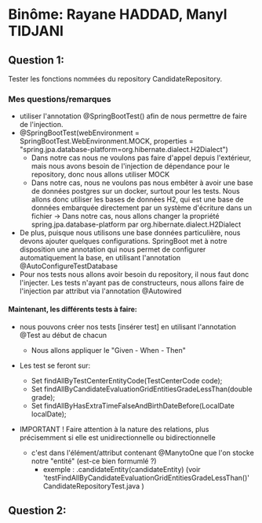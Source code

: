 # Binôme: Rayane HADDAD, Manyl TIDJANI

## Question 1:
Tester les fonctions nommées du repository CandidateRepository.

### Mes questions/remarques
- utiliser l'annotation @SpringBootTest() afin de nous permettre de faire de l'injection.
- @SpringBootTest(webEnvironment = SpringBootTest.WebEnvironment.MOCK, properties = "spring.jpa.database-platform=org.hibernate.dialect.H2Dialect")
  - Dans notre cas nous ne voulons pas faire d'appel depuis l'extérieur, mais nous avons besoin de l'injection de dépendance pour le repository, donc nous allons utiliser MOCK
  - Dans notre cas, nous ne voulons pas nous embêter à avoir une base de données postgres sur un docker, surtout pour les tests. Nous allons donc utiliser les bases de données H2, qui est une base de données embarquée directement par un système d'écriture dans un fichier → Dans notre cas, nous allons changer la propriété spring.jpa.database-platform par org.hibernate.dialect.H2Dialect
- De plus, puisque nous utilisons une base données particulière, nous devons ajouter quelques configurations. SpringBoot met à notre disposition une annotation qui nous permet de configurer automatiquement la base, en utilisant l'annotation @AutoConfigureTestDatabase
- Pour nos tests nous allons avoir besoin du repository, il nous faut donc l'injecter. Les tests n'ayant pas de constructeurs, nous allons faire de l'injection par attribut via l'annotation @Autowired

#### Maintenant, les différents tests à faire:
- nous pouvons créer nos tests [insérer test] en utilisant l'annotation @Test au début de chacun
  - Nous allons appliquer le "Given - When - Then"
- Les test se feront sur:
  - Set<CandidateEntity> findAllByTestCenterEntityCode(TestCenterCode code);
  - Set<CandidateEntity> findAllByCandidateEvaluationGridEntitiesGradeLessThan(double grade);
  - Set<CandidateEntity> findAllByHasExtraTimeFalseAndBirthDateBefore(LocalDate localDate);

- IMPORTANT ! Faire attention à la nature des relations, plus précisemment si elle est unidirectionnelle ou bidirectionnelle
  - c'est dans l'élément/attribut contenant @ManytoOne que l'on stocke notre "entité" (est-ce bien formumlé ?)
    - exemple : .candidateEntity(candidateEntity) (voir 'testFindAllByCandidateEvaluationGridEntitiesGradeLessThan()' CandidateRepositoryTest.java )

## Question 2: